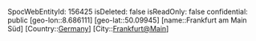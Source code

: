 ﻿---
location: [50.09945,8.686111]
type: Station
tags:
- geo/Station

---
SpocWebEntityId: 156425
isDeleted: false
isReadOnly: false
confidential: public
[geo-lon::8.686111]
[geo-lat::50.09945]
[name::Frankfurt am Main Süd]
[Country::[Germany](geo/Continent/Europe/Germany.md)]
[City::[Frankfurt@Main](geo/Continent/Europe/Germany/Hessen/Frankfurt@Main.md)]

